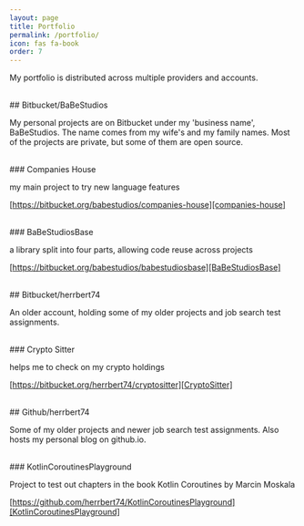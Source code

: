 ```yaml
---
layout: page
title: Portfolio
permalink: /portfolio/
icon: fas fa-book
order: 7
---
```


My portfolio is distributed across multiple providers and accounts.

<br>
## Bitbucket/BaBeStudios

My personal projects are on Bitbucket under my 'business name', BaBeStudios. The name comes from my wife's and my family names.
Most of the projects are private, but some of them are open source.

<br>
### Companies House

my main project to try new language features

[https://bitbucket.org/babestudios/companies-house][companies-house]

<br>
### BaBeStudiosBase

a library split into four parts, allowing code reuse across projects

[https://bitbucket.org/babestudios/babestudiosbase][BaBeStudiosBase]

<br>
## Bitbucket/herrbert74

An older account, holding some of my older projects and job search test assignments.

<br>
### Crypto Sitter

helps me to check on my crypto holdings

[https://bitbucket.org/herrbert74/cryptositter][CryptoSitter]

<br>
## Github/herrbert74

Some of my older projects and newer job search test assignments. Also hosts my personal blog on github.io.

<br>
### KotlinCoroutinesPlayground

Project to test out chapters in the book Kotlin Coroutines by Marcin Moskala

[https://github.com/herrbert74/KotlinCoroutinesPlayground][KotlinCoroutinesPlayground]

[companies-house]: https://bitbucket.org/babestudios/companies-house
[BaBeStudiosBase]: https://bitbucket.org/babestudios/babestudiosbase
[CryptoSitter]: https://bitbucket.org/herrbert74/cryptositter
[KotlinCoroutinesPlayground]: https://github.com/herrbert74/KotlinCoroutinesPlayground
